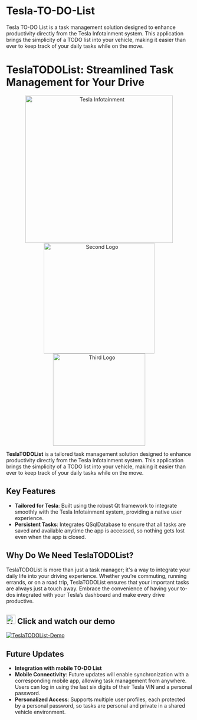 # Tesla-TO-DO-List
Tesla TO-DO List is a task management solution designed to enhance productivity directly from the Tesla Infotainment system. This application brings the simplicity of a TODO list into your vehicle, making it easier than ever to keep track of your daily tasks while on the move.

# TeslaTODOList: Streamlined Task Management for Your Drive
<p align="center">
  <img src="https://drive.google.com/uc?export=view&id=1-qvX5sgqVHgOTvnw5n9ALN0hOJimTywd" alt="Tesla Infotainment" width="400"/>
  <img src="https://drive.google.com/uc?export=view&id=1tZAoCs--5HrF_ZGXRSsyHHwOnRElNKIS" alt="Second Logo" width="300"/>
  <img src="https://drive.google.com/uc?export=view&id=1UniQPPduOcKh8h8CVTd4Yq3qtGhYwfAD" alt="Third Logo" width="250"/>
</p>




**TeslaTODOList** is a tailored task management solution designed to enhance productivity directly from the Tesla Infotainment system. This application brings the simplicity of a TODO list into your vehicle, making it easier than ever to keep track of your daily tasks while on the move.

## Key Features
- **Tailored for Tesla**: Built using the robust Qt framework to integrate smoothly with the Tesla Infotainment system, providing a native user experience.
- **Persistent Tasks**: Integrates QSqlDatabase to ensure that all tasks are saved and available anytime the app is accessed, so nothing gets lost even when the app is closed.

## Why Do We Need TeslaTODOList?

TeslaTODOList is more than just a task manager; it's a way to integrate your daily life into your driving experience. Whether you’re commuting, running errands, or on a road trip, TeslaTODOList ensures that your important tasks are always just a touch away. Embrace the convenience of having your to-dos integrated with your Tesla’s dashboard and make every drive productive.

<p>
<h2>
<img src="https://drive.google.com/uc?export=view&id=1O6ByCGV6YAN1mQWMvggZdzXg16qkJctI" alt="YouTube Logo" width="25"/>
Click and watch our demo 
</h2>
</p>

[![TeslaTODOList-Demo](http://img.youtube.com/vi/1lpmXSvHT2g/0.jpg)](http://www.youtube.com/watch?v=1lpmXSvHT2g "TeslaTODOList-Demo")



## Future Updates
- **Integration with mobile TO-DO List**
- **Mobile Connectivity**: Future updates will enable synchronization with a corresponding mobile app, allowing task management from anywhere. Users can log in using the last six digits of their Tesla VIN and a personal password.
- **Personalized Access**: Supports multiple user profiles, each protected by a personal password, so tasks are personal and private in a shared vehicle environment.
